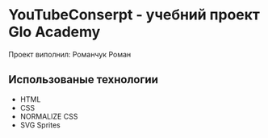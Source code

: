 # YouTubeConserpt - учебний проект Glo Academy
Проект виполнил: Романчук Роман

## Использованые технологии
- HTML
- CSS
- NORMALIZE CSS
- SVG Sprites
